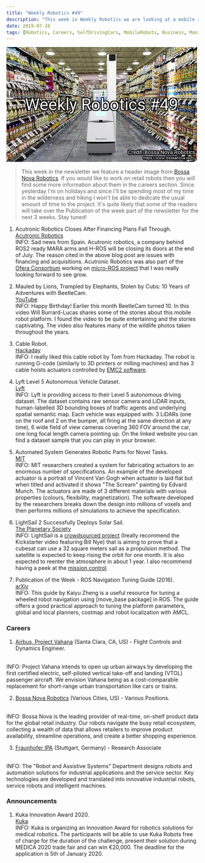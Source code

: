 ```yaml
---
title: "Weekly Robotics #49"
description: "This week in Weekly Robotics we are looking at a mobile robot for wildlife photography, a cable robot, LightSail 2 and more!"
date: 2019-07-28
tags: [Robotics, Careers, SelfDrivingCars, MobileRobots, Business, Manipulators, Space, Manufacturing]
---
```

![HeaderImage](/img/headers/49.jpg "Header image")

> This week in the newsletter we feature a header image from [Bossa Nova Robotics](https://www.bossanova.com/). If you would like to work on retail robots then you will find some more information about them in the careers section. Since yesterday I'm on holidays and since I'll be spending most of my time in the wilderness and hiking I won't be able to dedicate the usual amount of time to the project. It's quite likely that some of the readers will take over the Publication of the week part of the newsletter for the next 3 weeks. Stay tuned!

1) Acutronic Robotics Closes After Financing Plans Fall Through.
<br>[Acutronic Robotics](https://acutronicrobotics.com/news/acutronic-robotics-closes-after-both-series-b-and-acquisition-plans-fall-through/)<br>
INFO: Sad news from Spain. Acutronic robotics, a company behind ROS2 ready MARA arms and H-ROS will be closing its doors at the end of July. The reason cited in the above blog post are issues with financing and acquisitions. Acutronic Robotics was also part of the [Ofera Consortium](http://www.ofera.eu/) working on [micro-ROS project](https://micro-ros.github.io/) that I was really looking forward to see grow.

2) Mauled by Lions, Trampled by Elephants, Stolen by Cubs: 10 Years of Adventures with BeetleCam.
<br>[YouTube](https://youtu.be/EsEQVWyvI80)<br>
INFO: Happy Birthday! Earlier this month BeetleCam turned 10. In this video Will Burrard-Lucas shares some of the stories about this mobile robot platform. I found the video to be quite entertaining and the stories captivating. The video also features many of the wildlife photos taken throughout the years.

3) Cable Robot.
<br>[Hackaday](https://hackaday.io/project/166527-cable-robot)<br>
INFO: I really liked this cable robot by Tom from Hackaday. The robot is running G-code (similarly to 3D printers or milling machines) and has 3 cable hoists actuators controlled by [EMC2 software](http://linuxcnc.org/).

4) Lyft Level 5 Autonomous Vehicle Dataset.
<br>[Lyft](https://level5.lyft.com/dataset/)<br>
INFO: Lyft is providing access to their Level 5 autonomous driving dataset. The dataset contains raw sensor camera and LiDAR inputs, human-labelled 3D bounding boxes of traffic agents and underlying spatial semantic map. Each vehicle was equipped with: 3 LiDARs (one on the roof and 2 on the bumper, all firing at the same direction at any time), 6 wide field of view cameras covering 360 FOV around the car, one long focal length camera pointing up. On the linked website you can find a dataset sample that you can play in your browser.

5) Automated System Generates Robotic Parts for Novel Tasks.
<br>[MIT](http://news.mit.edu/2019/automated-design-print-actuators-robotics-0712)<br>
INFO: MIT researchers created a system for fabricating actuators to an enormous number of specifications. An example of the developed actuator is a portrait of Vincent Van Gogh when actuator is laid flat but when titled and activated it shows "The Scream" painting by Edvard Munch. The actuators are made of 3 different materials with various properties (colours, flexibility, magnetization). The software developed by the researchers breaks down the design into millions of voxels and then performs millions of simulations to achieve the specification.

6) LightSail 2 Successfully Deploys Solar Sail.
<br>[The Planetary Society](http://www.planetary.org/blogs/jason-davis/ls2-deploys-sail.html)<br>
INFO: LightSail is a [crowdsourced project](https://www.kickstarter.com/projects/theplanetarysociety/lightsail-a-revolutionary-solar-sailing-spacecraft/description) (Ireally recommend the Kickstarter video featuring Bill Nye) that is aiming to prove that a cubesat can use a 32 square meters sail as a propulsion method. The satellite is expected to keep rising the orbit for one month. It is also expected to reenter the atmosphere in about 1 year. I also recommend having a peek at the [mission control](http://www.planetary.org/explore/projects/lightsail-solar-sailing/lightsail-mission-control.html).

7) Publication of the Week - ROS Navigation Tuning Guide (2016).
<br>[arXiv](https://arxiv.org/abs/1706.09068)<br>
INFO: This guide by Kaiyu Zheng is a useful resource for tuning a wheeled robot navigation using [move_base package] in ROS. The guide offers a good practical approach to tuning the platform parameters, global and local planners, costmap and robot localization with AMCL.

### Careers

1) [Airbus, Project Vahana](https://www.airbus-sv.com/jobs/220) (Santa Clara, CA, US) - Flight Controls and Dynamics Engineer.
<br>
INFO: Project Vahana intends to open up urban airways by developing the first certified electric, self-piloted vertical take-off and landing (VTOL) passenger aircraft. We envision Vahana being as a cost-comparable replacement for short-range urban transportation like cars or trains.

2) [Bossa Nova Robotics](https://bossanovarobotics.applytojob.com/apply/) (Various Cities, US) - Various Positions.
<br>
INFO: Bossa Nova is the leading provider of real-time, on-shelf product data for the global retail industry. Our robots navigate the busy retail ecosystem, collecting a wealth of data that allows retailers to improve product availability, streamline operations, and create a better shopping experience.

3) [Fraunhofer IPA](https://recruiting.fraunhofer.de/Vacancies/43093/Description/2) (Stuttgart, Germany) - Research Associate
<br>
INFO: The "Robot and Assistive Systems" Department designs robots and automation solutions for industrial applications and the service sector. Key technologies are developed and translated into innovative industrial robots, service robots and intelligent machines.

### Announcements

1) Kuka Innovation Award 2020.
<br>[Kuka](https://www.kuka.com/InnovationAward2020)<br>
INFO: Kuka is organizing an Innovation Award for robotics solutions for medical robotics. The participants will be able to use Kuka Robots free of charge for the duration of the challenge, present their solution during MEDICA 2020 trade fair and can win €20,000. The deadline for the application is 5th of January 2020.
